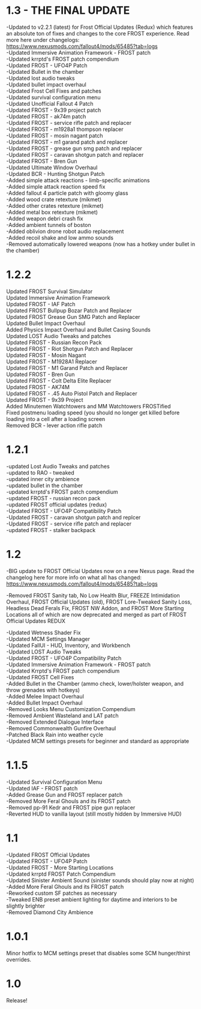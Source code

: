 # 1.3 - THE FINAL UPDATE

-Updated to v2.2.1 (latest) for Frost Official Updates (Redux) which features an absolute ton of fixes and changes to the core FROST experience.  Read more here under changelogs:  https://www.nexusmods.com/fallout4/mods/65485?tab=logs <br />
-Updated Immersive Animation Framework - FROST patch <br />
-Updated krrptd's FROST patch compendium <br />
-Updated FROST - UFO4P Patch <br />
-Updated Bullet in the chamber <br />
-Updated lost audio tweaks <br />
-Updated bullet impact overhaul <br />
-Updated Frost Cell Fixes and patches <br />
-Updated survival configuration menu <br />
-Updated Unofficial Fallout 4 Patch <br />
-Updated FROST - 9x39 project patch <br />
-Updated FROST - ak74m patch <br />
-Updated FROST - service rifle patch and replacer <br />
-Updated FROST - m1928a1 thompson replacer <br />
-Updated FROST - mosin nagant patch <br />
-Updated FROST - m1 garand patch and replacer <br />
-Updated FROST - grease gun smg patch and replacer <br />
-Updated FROST - caravan shotgun patch and replacer <br />
-Updated FROST - Bren Gun <br />
-Updated Ultimate Window Overhaul <br />
-Updated BCR - Hunting Shotgun Patch <br />
-Added simple attack reactions - limb-specific animations <br />
-Added simple attack reaction speed fix <br />
-Added fallout 4 particle patch with gloomy glass <br />
-Added wood crate retexture (mikmet) <br />
-Added other crates retexture (mikmet) <br />
-Added metal box retexture (mikmet) <br />
-Added weapon debri crash fix <br />
-Added ambient tunnels of boston <br />
-Added oblivion drone robot audio replacement <br />
-Added recoil shake and low ammo sounds <br />
-Removed automatically lowered weapons (now has a hotkey under bullet in the chamber)


# 1.2.2

Updated FROST Survival Simulator <br />
Updated Immersive Animation Framework <br />
Updated FROST - IAF Patch <br />
Updated FROST Bullpup Bozar Patch and Replacer <br />
Updated FROST Grease Gun SMG Patch and Replacer <br />
Updated Bullet Impact Overhaul <br />
Added Physics Impact Overhaul and Bullet Casing Sounds <br />
Updated LOST Audio Tweaks and patches <br />
Updated FROST - Russian Recon Pack <br />
Updated FROST - Riot Shotgun Patch and Replacer <br />
Updated FROST - Mosin Nagant <br />
Updated FROST - M1928A1 Replacer <br />
Updated FROST - M1 Garand Patch and Replacer <br />
Updated FROST - Bren Gun <br />
Updated FROST - Colt Delta Elite Replacer <br />
Updated FROST - AK74M <br />
Updated FROST - .45 Auto Pistol Patch and Replacer <br />
Updated FROST - 9x39 Project <br />
Added Minutemen Watchtowers and MM Watchtowers FROSTified <br />
Fixed postmenu loading speed (you should no longer get killed before loading into a cell after a loading screen <br />
Removed BCR - lever action rifle patch

# 1.2.1

-updated Lost Audio Tweaks and patches <br />
-updated to RAO - tweaked <br />
-updated inner city ambience <br />
-updated bullet in the chamber <br />
-updated krrptd's FROST patch compendium <br />
-updated FROST - russian recon pack <br />
-updated FROST official updates (redux) <br />
-Updated FROST - UFO4P Compatibility Patch <br />
-Updated FROST - caravan shotgun patch and replcer <br />
-Updated FROST - service rifle patch and replacer <br />
-updated FROST - stalker backpack

# 1.2

  -BIG update to FROST Official Updates now on a new Nexus page.  Read the changelog here for more info on what all has changed:  https://www.nexusmods.com/fallout4/mods/65485?tab=logs <br />
  
  -Removed FROST Sanity tab, No Low Health Blur, FREEZE Intimidation Overhaul, FROST Official Updates (old), FROST Lore-Tweaked Sanity Loss, Headless Dead Ferals Fix, FROST NW Addon, and FROST More Starting Locations all of which are now deprecated and merged as part of FROST Official Updates REDUX <br />
  
  -Updated Wetness Shader Fix <br />
  -Updated MCM Settings Manager <br />
  -Updated FallUI - HUD, Inventory, and Workbench <br />
  -Updated LOST Audio Tweaks <br />
  -Updated FROST - UFO4P Compatibility Patch <br />
  -Updated Immersive Animation Framework - FROST patch <br />
  -Updated Krrptd's FROST patch compendium <br />
  -Updated FROST Cell Fixes <br />
  -Added Bullet in the Chamber (ammo check, lower/holster weapon, and throw grenades with hotkeys) <br />
  -Added Melee Impact Overhaul <br />
  -Added Bullet Impact Overhaul <br />
  -Removed Looks Menu Customization Compendium <br />
  -Removed Ambient Wasteland and LAT patch <br />
  -Removed Extended Dialogue Interface <br />
  -Removed Commonwealth Gunfire Overhaul <br />
  -Patched Black Rain into weather cycle <br />
  -Updated MCM settings presets for beginner and standard as appropriate

# 1.1.5

  -Updated Survival Configuration Menu <br />
  -Updated IAF - FROST patch <br />
  -Added Grease Gun and FROST replacer patch <br />
  -Removed More Feral Ghouls and its FROST patch <br />
  -Removed pp-91 Kedr and FROST pipe gun replacer <br />
  -Reverted HUD to vanilla layout (still mostly hidden by Immersive HUD)

# 1.1

  -Updated FROST Official Updates <br />
  -Updated FROST - UFO4P Patch <br />
  -Updated FROST - More Starting Locations <br />
  -Updated krrptd FROST Patch Compendium <br />
  -Updated Sinister Ambient Sound (sinister sounds should play now at night) <br />
  -Added More Feral Ghouls and its FROST patch <br />
  -Reworked custom SF patches as necessary <br />
  -Tweaked ENB preset ambient lighting for daytime and interiors to be slightly brighter <br />
  -Removed Diamond City Ambience

# 1.0.1

Minor hotfix to MCM settings preset that disables some SCM hunger/thirst overrides.

# 1.0

Release!




